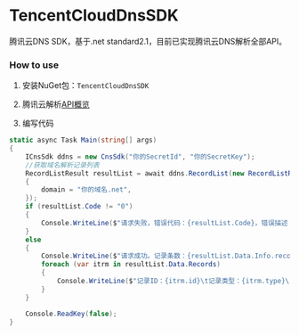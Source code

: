 # TencentCloudDnsSDK
腾讯云DNS SDK，基于.net standard2.1，目前已实现腾讯云DNS解析全部API。

### How to use
1. 安装NuGet包：`TencentCloudDnsSDK`

2. 腾讯云解析[API概览](https://cloud.tencent.com/document/product/302/4031 "API概览")

3. 编写代码
```csharp
static async Task Main(string[] args)
{
    ICnsSdk ddns = new CnsSdk("你的SecretId", "你的SecretKey");
    //获取域名解析记录列表
    RecordListResult resultList = await ddns.RecordList(new RecordListRequestParam()
    {
        domain = "你的域名.net",
    });
    if (resultList.Code != "0")
    {
        Console.WriteLine($"请求失败，错误代码：{resultList.Code}，错误描述：{resultList.Message}");
    }
    else
    {
        Console.WriteLine($"请求成功。记录条数：{resultList.Data.Info.record_total}。");
        foreach (var itrm in resultList.Data.Records)
        {
            Console.WriteLine($"记录ID：{itrm.id}\t记录类型：{itrm.type}\t记录域名：{itrm.name}.{resultList.Data.Domain.name}");
        }
    }

    Console.ReadKey(false);
}
```
